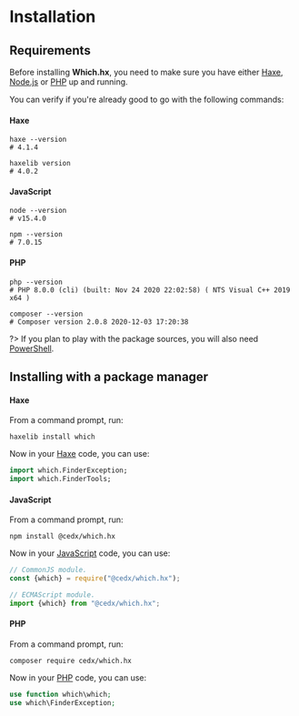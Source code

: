 # Installation

## Requirements
Before installing **Which.hx**, you need to make sure you have either
[Haxe](https://haxe.org), [Node.js](https://nodejs.org) or [PHP](https://www.php.net) up and running.

You can verify if you're already good to go with the following commands:

<!-- tabs:start -->

#### **Haxe**
```shell
haxe --version
# 4.1.4

haxelib version
# 4.0.2
```

#### **JavaScript**
```shell
node --version
# v15.4.0

npm --version
# 7.0.15
```

#### **PHP**
```shell
php --version
# PHP 8.0.0 (cli) (built: Nov 24 2020 22:02:58) ( NTS Visual C++ 2019 x64 )

composer --version
# Composer version 2.0.8 2020-12-03 17:20:38
```

<!-- tabs:end -->

?> If you plan to play with the package sources, you will also need [PowerShell](https://docs.microsoft.com/en-us/powershell).

## Installing with a package manager

<!-- tabs:start -->

#### **Haxe**
From a command prompt, run:

```shell
haxelib install which
```

Now in your [Haxe](https://haxe.org) code, you can use:

```haxe
import which.FinderException;
import which.FinderTools;
```

#### **JavaScript**
From a command prompt, run:

```shell
npm install @cedx/which.hx
```

Now in your [JavaScript](https://developer.mozilla.org/en-US/docs/Web/JavaScript) code, you can use:

```javascript
// CommonJS module.
const {which} = require("@cedx/which.hx");

// ECMAScript module.
import {which} from "@cedx/which.hx";
```

#### **PHP**
From a command prompt, run:

```shell
composer require cedx/which.hx
```

Now in your [PHP](https://www.php.net) code, you can use:

```php
use function which\which;
use which\FinderException;
```

<!-- tabs:end -->
